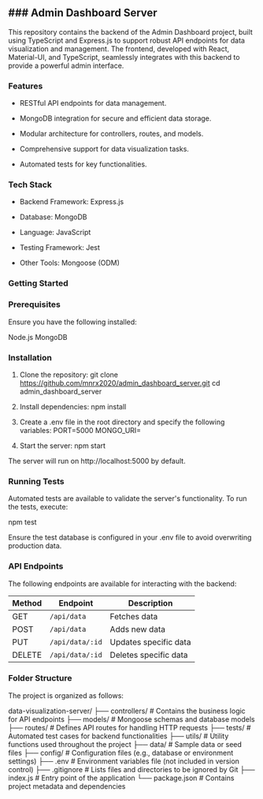 ## ### Admin Dashboard Server


This repository contains the backend of the Admin Dashboard project, built using TypeScript and Express.js to support robust API endpoints for data visualization and management. The frontend, developed with React, Material-UI, and TypeScript, seamlessly integrates with this backend to provide a powerful admin interface.

### Features


- RESTful API endpoints for data management.

- MongoDB integration for secure and efficient data storage.

- Modular architecture for controllers, routes, and models.

- Comprehensive support for data visualization tasks.
- Automated tests for key functionalities.

### Tech Stack

- Backend Framework: Express.js

- Database: MongoDB

- Language: JavaScript

- Testing Framework: Jest

- Other Tools: Mongoose (ODM)

### Getting Started

### Prerequisites

Ensure you have the following installed:

Node.js
MongoDB

### Installation
1. Clone the repository:
git clone https://github.com/mnrx2020/admin_dashboard_server.git
cd admin_dashboard_server

2. Install dependencies:
npm install

3. Create a .env file in the root directory and specify the following variables:
PORT=5000
MONGO_URI=<Your MongoDB connection string>

4. Start the server:
npm start

The server will run on http://localhost:5000 by default.

### Running Tests
Automated tests are available to validate the server's functionality. To run the tests, execute:

npm test

Ensure the test database is configured in your .env file to avoid overwriting production data.

### API Endpoints

The following endpoints are available for interacting with the backend:

| Method | Endpoint         | Description           |
|--------|------------------|-----------------------|
| GET    | `/api/data`      | Fetches data          |
| POST   | `/api/data`      | Adds new data         |
| PUT    | `/api/data/:id`  | Updates specific data |
| DELETE | `/api/data/:id`  | Deletes specific data |


### Folder Structure

The project is organized as follows:



data-visualization-server/ ├── controllers/ # Contains the business logic for API endpoints ├── models/ # Mongoose schemas and database models ├── routes/ # Defines API routes for handling HTTP requests ├── tests/ # Automated test cases for backend functionalities ├── utils/ # Utility functions used throughout the project ├── data/ # Sample data or seed files ├── config/ # Configuration files (e.g., database or environment settings) ├── .env # Environment variables file (not included in version control) ├── .gitignore # Lists files and directories to be ignored by Git ├── index.js # Entry point of the application └── package.json # Contains project metadata and dependencies
